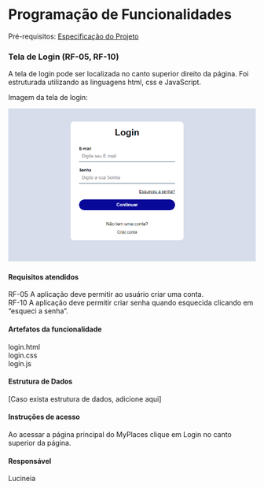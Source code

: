 # Programação de Funcionalidades

Pré-requisitos: [Especificação do Projeto](/documentos/02-Especificação%20do%20Projeto.md) 


### Tela de Login (RF-05, RF-10)

A tela de login pode ser localizada no canto superior direito da página. Foi estruturada utilizando as linguagens html, css e JavaScript.

Imagem da tela de login:

![Tela de login](/documentos/img/telaLogin.png)


#### Requisitos atendidos

RF-05	A aplicação deve permitir ao usuário criar uma conta.\
RF-10	A aplicação deve permitir criar senha quando esquecida clicando em “esqueci a senha”.


#### Artefatos da funcionalidade

login.html\
login.css\
login.js


#### Estrutura de Dados

[Caso exista estrutura de dados, adicione aqui]


#### Instruções de acesso

Ao acessar a página principal do MyPlaces clique em Login no canto superior da página.


#### Responsável

Lucineia






